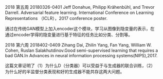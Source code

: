 2018 第五周 20180326-0401
Jeff Donahue, Philipp Krähenbühl, and Trevor Darrell. Adversarial feature learning. International Conference on Learning Representations （ICLR），2017 conference poster.

通过在传统GAN模型上加入encoder这个模块，学习从图像到隐变量的表示，在通过encoder学得的隐变量进行基于特征的任务比如分类、分割等。

2018 第六周 2018402-0409
Zihang Dai, Zhilin Yang, Fan Yang, William W. Cohen, Ruslan Salakhutdinov.Good semi-supervised learning that requires a bad GAN.In Advances in neural information processing systems(NIPS),2017.

这篇文章证明了（1）为什么D（分类器）可以受益于与生成器的联合训练，（2）为什么好的半监督分类表现和好的生成器不能共存这两大问题。
